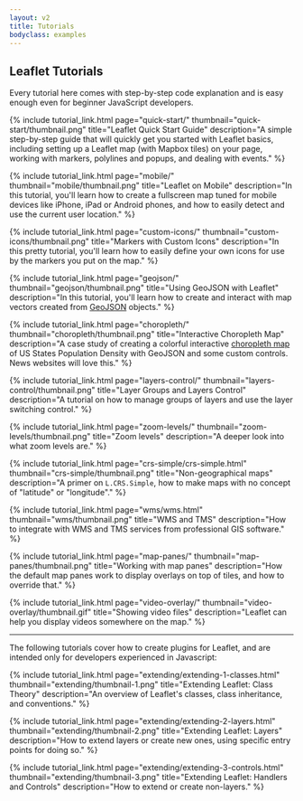 ```yaml
---
layout: v2
title: Tutorials
bodyclass: examples
---
```


## Leaflet Tutorials

Every tutorial here comes with step-by-step code explanation and is easy enough even for beginner JavaScript developers.


{% include tutorial_link.html
page="quick-start/"
thumbnail="quick-start/thumbnail.png"
title="Leaflet Quick Start Guide"
description="A simple step-by-step guide that will quickly get you started with Leaflet basics, including setting up a Leaflet map (with Mapbox tiles) on your page, working with markers, polylines and popups, and dealing with events."
%}


{% include tutorial_link.html
page="mobile/"
thumbnail="mobile/thumbnail.png"
title="Leaflet on Mobile"
description="In this tutorial, you'll learn how to create a fullscreen map tuned for mobile devices like iPhone, iPad or Android phones, and how to easily detect and use the current user location."
%}


{% include tutorial_link.html
page="custom-icons/"
thumbnail="custom-icons/thumbnail.png"
title="Markers with Custom Icons"
description="In this pretty tutorial, you'll learn how to easily define your own icons for use by the markers you put on the map."
%}


{% include tutorial_link.html
page="geojson/"
thumbnail="geojson/thumbnail.png"
title="Using GeoJSON with Leaflet"
description="In this tutorial, you'll learn how to create and interact with map vectors created from [GeoJSON](http://geojson.org/) objects."
%}


{% include tutorial_link.html
page="choropleth/"
thumbnail="choropleth/thumbnail.png"
title="Interactive Choropleth Map"
description="A case study of creating a colorful interactive [choropleth map](http://en.wikipedia.org/wiki/Choropleth_map) of US States Population Density with GeoJSON and some custom controls. News websites will love this."
%}


{% include tutorial_link.html
page="layers-control/"
thumbnail="layers-control/thumbnail.png"
title="Layer Groups and Layers Control"
description="A tutorial on how to manage groups of layers and use the layer switching control."
%}


{% include tutorial_link.html
page="zoom-levels/"
thumbnail="zoom-levels/thumbnail.png"
title="Zoom levels"
description="A deeper look into what zoom levels are."
%}

{% include tutorial_link.html
page="crs-simple/crs-simple.html"
thumbnail="crs-simple/thumbnail.png"
title="Non-geographical maps"
description="A primer on `L.CRS.Simple`, how to make maps with no concept of \"latitude\" or \"longitude\"."
%}


{% include tutorial_link.html
page="wms/wms.html"
thumbnail="wms/thumbnail.png"
title="WMS and TMS"
description="How to integrate with WMS and TMS services from professional GIS software."
%}


{% include tutorial_link.html
page="map-panes/"
thumbnail="map-panes/thumbnail.png"
title="Working with map panes"
description="How the default map panes work to display overlays on top of tiles, and how to override that."
%}


{% include tutorial_link.html
page="video-overlay/"
thumbnail="video-overlay/thumbnail.gif"
title="Showing video files"
description="Leaflet can help you display videos somewhere on the map."
%}

***

The following tutorials cover how to create plugins for Leaflet, and are intended only for developers experienced in Javascript:


{% include tutorial_link.html
page="extending/extending-1-classes.html"
thumbnail="extending/thumbnail-1.png"
title="Extending Leaflet: Class Theory"
description="An overview of Leaflet's classes, class inheritance, and conventions."
%}


{% include tutorial_link.html
page="extending/extending-2-layers.html"
thumbnail="extending/thumbnail-2.png"
title="Extending Leaflet: Layers"
description="How to extend layers or create new ones, using specific entry points for doing so."
%}


{% include tutorial_link.html
page="extending/extending-3-controls.html"
thumbnail="extending/thumbnail-3.png"
title="Extending Leaflet: Handlers and Controls"
description="How to extend or create non-layers."
%}

